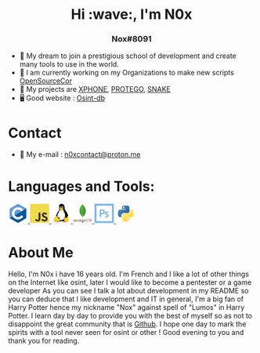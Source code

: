 <h1 align="center">Hi :wave:, I'm N0x</h1>
<h3 align="center">Nox#8091</h3>

- 💫 My dream to join a prestigious school of development and create many tools to use in the world.
- :telescope: I am currently working on my Organizations to make new scripts [OpenSourceCor](https://github.com/OpenSourceCor)
- :page_facing_up: My projects are [XPHONE](https://github.com/OpenSourceCor/XPHONE), [PROTEGO](https://github.com/N0xGithub/Protego), [SNAKE](https://github.com/N0xGithub/SNAKE)
- 🖥️ Good website : [Osint-db](https://osint-db.com/)

<h1 align="left">Contact</h1>

- 📧 My e-mail : n0xcontact@proton.me

<h1 align="left">Languages and Tools:</h1>

<p align="left"> <a href="https://www.cprogramming.com/" target="_blank" rel="noreferrer"> <img src="https://raw.githubusercontent.com/devicons/devicon/master/icons/c/c-original.svg" alt="c" width="40" height="40"/> </a> <a href="https://developer.mozilla.org/en-US/docs/Web/JavaScript" target="_blank" rel="noreferrer"> <img src="https://raw.githubusercontent.com/devicons/devicon/master/icons/javascript/javascript-original.svg" alt="javascript" width="40" height="40"/> </a> <a href="https://www.linux.org/" target="_blank" rel="noreferrer"> <img src="https://raw.githubusercontent.com/devicons/devicon/master/icons/linux/linux-original.svg" alt="linux" width="40" height="40"/> </a> <a href="https://www.mongodb.com/" target="_blank" rel="noreferrer"> <img src="https://raw.githubusercontent.com/devicons/devicon/master/icons/mongodb/mongodb-original-wordmark.svg" alt="mongodb" width="40" height="40"/> </a> <a href="https://www.photoshop.com/en" target="_blank" rel="noreferrer"> <img src="https://raw.githubusercontent.com/devicons/devicon/master/icons/photoshop/photoshop-line.svg" alt="photoshop" width="40" height="40"/> </a> <a href="https://www.python.org" target="_blank" rel="noreferrer"> <img src="https://raw.githubusercontent.com/devicons/devicon/master/icons/python/python-original.svg" alt="python" width="40" height="40"/> </a> </p>

<h1 align="left">About Me</h1>

Hello, I'm N0x i have 16 years old.
I'm French and I like a lot of other things on the Internet like osint, later I would like to become a pentester or a game developer
As you can see I talk a lot about development in my README so you can deduce that I like development and IT in general, I'm a big fan of Harry Potter hence my nickname "Nox" against spell of "Lumos" in Harry Potter.
I learn day by day to provide you with the best of myself so as not to disappoint the great community that is [Github](https://github.com). I hope one day to mark the spirits with a tool never seen for osint or other !
Good evening to you and thank you for reading.
